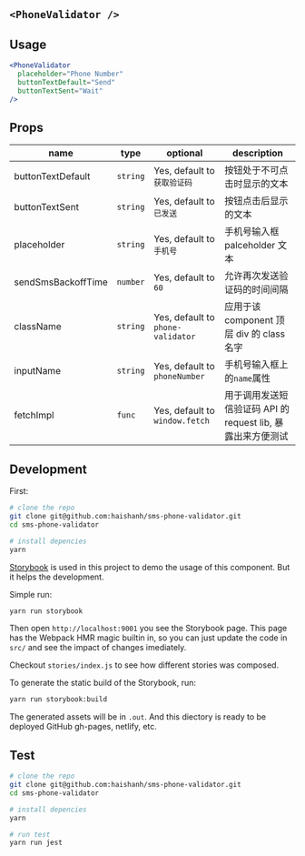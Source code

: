 ## `<PhoneValidator />`

## Usage

```jsx
<PhoneValidator
  placeholder="Phone Number"
  buttonTextDefault="Send"
  buttonTextSent="Wait"
/>
```

## Props

name | type | optional | description
---- | --- | --- | ---
buttonTextDefault | `string` | Yes, default to `获取验证码` | 按钮处于不可点击时显示的文本
buttonTextSent | `string` | Yes, default to `已发送` | 按钮点击后显示的文本
placeholder | `string` | Yes, default to `手机号` | 手机号输入框 palceholder 文本
sendSmsBackoffTime | `number` | Yes, default to `60` | 允许再次发送验证码的时间间隔
className | `string` | Yes, default to `phone-validator` | 应用于该 component 顶层 div 的 class 名字
inputName | `string` | Yes, default to `phoneNumber` | 手机号输入框上的`name`属性
fetchImpl | `func` | Yes, default to `window.fetch` | 用于调用发送短信验证码 API 的 request lib, 暴露出来方便测试

## Development

First:

```bash
# clone the repo
git clone git@github.com:haishanh/sms-phone-validator.git
cd sms-phone-validator

# install depencies
yarn
```

[Storybook] is used in this project to demo the usage of this component. But it helps the development.

Simple run:

```bash
yarn run storybook
```

Then open `http://localhost:9001` you see the Storybook page. This page has the Webpack HMR magic builtin in, so you can just update the code in `src/` and see the impact of changes imediately.

Checkout `stories/index.js` to see how different stories was composed.

To generate the static build of the Storybook, run:

```bash
yarn run storybook:build
```

The generated assets will be in `.out`. And this diectory is ready to be deployed GitHub gh-pages, netlify, etc.

[Storybook]: https://storybook.js.org/

## Test

```bash
# clone the repo
git clone git@github.com:haishanh/sms-phone-validator.git
cd sms-phone-validator

# install depencies
yarn

# run test
yarn run jest
```
